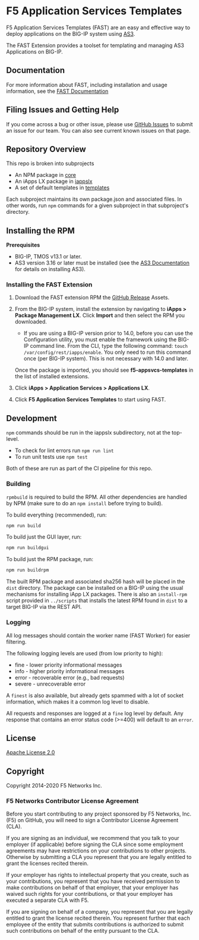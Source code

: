 # F5 Application Services Templates
F5 Application Services Templates (FAST) are an easy and effective way to deploy applications on the BIG-IP system using [AS3](https://clouddocs.f5.com/products/extensions/f5-appsvcs-extension/latest/).

The FAST Extension provides a toolset for templating and managing AS3 Applications on BIG-IP.

## Documentation

For more information about FAST, including installation and usage information, see the [FAST Documentation](https://clouddocs.f5.com/products/extensions/f5-appsvcs-templates/latest/)


## Filing Issues and Getting Help

If you come across a bug or other issue, please use [GitHub Issues](https://github.com/F5networks/f5-appsvcs-templates/issues) to submit an issue for our team.
You can also see current known issues on that page.

## Repository Overview

This repo is broken into subprojects

* An NPM package in [core](https://github.com/f5devcentral/f5-fast-core)
* An iApps LX package in [iappslx](iappslx)
* A set of default templates in [templates](templates)

Each subproject maintains its own package.json and associated files.
In other words, run `npm` commands for a given subproject in that subproject's directory.

## Installing the RPM

**Prerequisites**

* BIG-IP, TMOS v13.1 or later.
* AS3 version 3.16 or later must be installed (see the [AS3 Documentation](https://clouddocs.f5.com/products/extensions/f5-appsvcs-extension/latest/userguide/installation.html) for details on installing AS3).

### Installing the FAST Extension

1. Download the FAST extension RPM the [GitHub Release](https://github.com/F5networks/f5-appsvcs-templates/releases) Assets.

2. From the BIG-IP system, install the extension by navigating to **iApps > Package Management LX**. Click **Import** and then select the RPM you downloaded.

   * If you are using a BIG-IP version prior to 14.0, before you can use the Configuration utility, you must enable the framework using the BIG-IP command line. From the CLI, type the following command:  ``touch /var/config/rest/iapps/enable``.  You only need to run this command once (per BIG-IP system). This is not necessary with 14.0 and later.

   Once the package is imported, you should see **f5-appsvcs-templates** in the list of installed extensions.

3. Click **iApps > Application Services > Applications LX**.

4. Click **F5 Application Services Templates** to start using FAST.

## Development

`npm` commands should be run in the iappslx subdirectory, not at the top-level.
* To check for lint errors run `npm run lint`
* To run unit tests use `npm test`

Both of these are run as part of the CI pipeline for this repo.

### Building

`rpmbuild` is required to build the RPM.
All other dependencies are handled by NPM (make sure to do an `npm install` before trying to build).

To build everything (recommended), run:

```bash
npm run build
```

To build just the GUI layer, run:

```bash
npm run buildgui
```

To build just the RPM package, run:

```bash
npm run buildrpm
```

The built RPM package and associated sha256 hash will be placed in the `dist` directory.
The package can be installed on a BIG-IP using the usual mechanisms for installing iApp LX packages.
There is also an `install-rpm` script provided in `../scripts` that installs the latest RPM found in `dist` to a target BIG-IP via the REST API.

### Logging

All log messages should contain the worker name (FAST Worker) for easier filtering.

The following logging levels are used (from low priority to high):

* fine - lower priority informational messages
* info - higher priority informational messages
* error - recoverable error (e.g., bad requests)
* severe - unrecoverable error

A `finest` is also available, but already gets spammed with a lot of socket information, which makes it a common log level to disable.

All requests and responses are logged at a `fine` log level by default.
Any response that contains an error status code (>=400) will default to an `error`.




## License

[Apache License 2.0](https://choosealicense.com/licenses/apache-2.0/)

## Copyright

Copyright 2014-2020 F5 Networks Inc.


### F5 Networks Contributor License Agreement

Before you start contributing to any project sponsored by F5 Networks, Inc. (F5) on GitHub, you will need to sign a Contributor License Agreement (CLA).

If you are signing as an individual, we recommend that you talk to your employer (if applicable) before signing the CLA since some employment agreements may have restrictions on your contributions to other projects.
Otherwise by submitting a CLA you represent that you are legally entitled to grant the licenses recited therein.

If your employer has rights to intellectual property that you create, such as your contributions, you represent that you have received permission to make contributions on behalf of that employer, that your employer has waived such rights for your contributions, or that your employer has executed a separate CLA with F5.

If you are signing on behalf of a company, you represent that you are legally entitled to grant the license recited therein.
You represent further that each employee of the entity that submits contributions is authorized to submit such contributions on behalf of the entity pursuant to the CLA.
